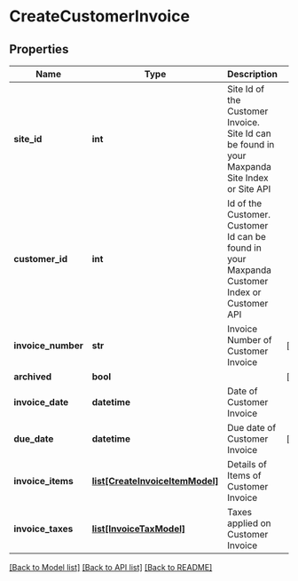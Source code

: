 # CreateCustomerInvoice

## Properties
Name | Type | Description | Notes
------------ | ------------- | ------------- | -------------
**site_id** | **int** | Site Id of the Customer Invoice. Site Id can be found in your Maxpanda Site Index or Site API | 
**customer_id** | **int** | Id of the Customer. Customer Id can be found in your Maxpanda Customer Index or Customer API | 
**invoice_number** | **str** | Invoice Number of Customer Invoice | [optional] 
**archived** | **bool** |  | [optional] 
**invoice_date** | **datetime** | Date of Customer Invoice | 
**due_date** | **datetime** | Due date of Customer Invoice | [optional] 
**invoice_items** | [**list[CreateInvoiceItemModel]**](CreateInvoiceItemModel.md) | Details of Items of Customer Invoice | 
**invoice_taxes** | [**list[InvoiceTaxModel]**](InvoiceTaxModel.md) | Taxes applied on Customer Invoice | 

[[Back to Model list]](../README.md#documentation-for-models) [[Back to API list]](../README.md#documentation-for-api-endpoints) [[Back to README]](../README.md)

